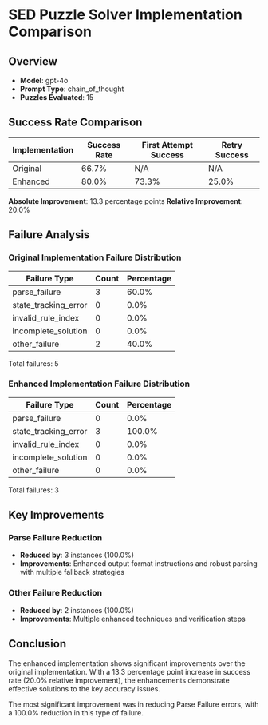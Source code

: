 # SED Puzzle Solver Implementation Comparison

## Overview

- **Model**: gpt-4o
- **Prompt Type**: chain_of_thought
- **Puzzles Evaluated**: 15

## Success Rate Comparison

| Implementation | Success Rate | First Attempt Success | Retry Success |
|----------------|--------------|----------------------|--------------|
| Original | 66.7% | N/A | N/A |
| Enhanced | 80.0% | 73.3% | 25.0% |

**Absolute Improvement**: 13.3 percentage points
**Relative Improvement**: 20.0%

## Failure Analysis

### Original Implementation Failure Distribution

| Failure Type | Count | Percentage |
|--------------|-------|------------|
| parse_failure | 3 | 60.0% |
| state_tracking_error | 0 | 0.0% |
| invalid_rule_index | 0 | 0.0% |
| incomplete_solution | 0 | 0.0% |
| other_failure | 2 | 40.0% |

Total failures: 5

### Enhanced Implementation Failure Distribution

| Failure Type | Count | Percentage |
|--------------|-------|------------|
| parse_failure | 0 | 0.0% |
| state_tracking_error | 3 | 100.0% |
| invalid_rule_index | 0 | 0.0% |
| incomplete_solution | 0 | 0.0% |
| other_failure | 0 | 0.0% |

Total failures: 3

## Key Improvements

### Parse Failure Reduction

- **Reduced by**: 3 instances (100.0%)
- **Improvements**: Enhanced output format instructions and robust parsing with multiple fallback strategies

### Other Failure Reduction

- **Reduced by**: 2 instances (100.0%)
- **Improvements**: Multiple enhanced techniques and verification steps

## Conclusion

The enhanced implementation shows significant improvements over the original implementation. With a 13.3 percentage point increase in success rate (20.0% relative improvement), the enhancements demonstrate effective solutions to the key accuracy issues.

The most significant improvement was in reducing Parse Failure errors, with a 100.0% reduction in this type of failure.
